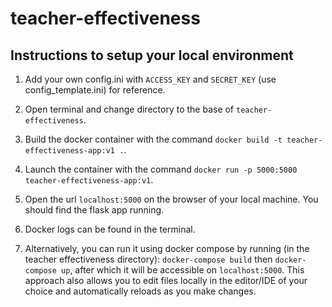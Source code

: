 # teacher-effectiveness

## Instructions to setup your local environment

 1. Add your own config.ini with `ACCESS_KEY` and `SECRET_KEY` (use config_template.ini) for reference.
 
 2. Open terminal and change directory to the base of `teacher-effectiveness`.
 
 3. Build the docker container with the command `docker build -t teacher-effectiveness-app:v1 .`.
 
 4. Launch the container with the command `docker run -p 5000:5000 teacher-effectiveness-app:v1`.
 
 5. Open the url `localhost:5000` on the browser of your local machine. You should find the flask app running. 
 
 6. Docker logs can be found in the terminal.

 7. Alternatively, you can run it using docker compose by running (in the teacher effectiveness directory):
 `docker-compose build` then `docker-compose up`, after which it will be accessible on `localhost:5000`.
 This approach also allows you to edit files locally in the editor/IDE of your choice and automatically reloads as you make changes.

